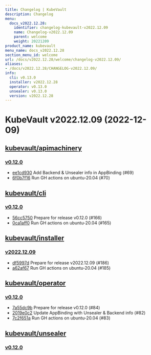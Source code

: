 ```yaml
---
title: Changelog | KubeVault
description: Changelog
menu:
  docs_v2022.12.28:
    identifier: changelog-kubevault-v2022.12.09
    name: Changelog-v2022.12.09
    parent: welcome
    weight: 20221209
product_name: kubevault
menu_name: docs_v2022.12.28
section_menu_id: welcome
url: /docs/v2022.12.28/welcome/changelog-v2022.12.09/
aliases:
- /docs/v2022.12.28/CHANGELOG-v2022.12.09/
info:
  cli: v0.13.0
  installer: v2022.12.28
  operator: v0.13.0
  unsealer: v0.13.0
  version: v2022.12.28
---
```


# KubeVault v2022.12.09 (2022-12-09)


## [kubevault/apimachinery](https://github.com/kubevault/apimachinery)

### [v0.12.0](https://github.com/kubevault/apimachinery/releases/tag/v0.12.0)

- [ee1cd930](https://github.com/kubevault/apimachinery/commit/ee1cd930) Add Backend & Unsealer info in AppBinding (#69)
- [6f0b7f16](https://github.com/kubevault/apimachinery/commit/6f0b7f16) Run GH actions on ubuntu-20.04 (#70)



## [kubevault/cli](https://github.com/kubevault/cli)

### [v0.12.0](https://github.com/kubevault/cli/releases/tag/v0.12.0)

- [56cc5750](https://github.com/kubevault/cli/commit/56cc5750) Prepare for release v0.12.0 (#166)
- [0ca1aff0](https://github.com/kubevault/cli/commit/0ca1aff0) Run GH actions on ubuntu-20.04 (#165)



## [kubevault/installer](https://github.com/kubevault/installer)

### [v2022.12.09](https://github.com/kubevault/installer/releases/tag/v2022.12.09)

- [df5997d](https://github.com/kubevault/installer/commit/df5997d) Prepare for release v2022.12.09 (#186)
- [a62af67](https://github.com/kubevault/installer/commit/a62af67) Run GH actions on ubuntu-20.04 (#185)



## [kubevault/operator](https://github.com/kubevault/operator)

### [v0.12.0](https://github.com/kubevault/operator/releases/tag/v0.12.0)

- [7a55dc9b](https://github.com/kubevault/operator/commit/7a55dc9b) Prepare for release v0.12.0 (#84)
- [2019e0c2](https://github.com/kubevault/operator/commit/2019e0c2) Update AppBinding with Unsealer & Backend info (#82)
- [7c2f651a](https://github.com/kubevault/operator/commit/7c2f651a) Run GH actions on ubuntu-20.04 (#83)



## [kubevault/unsealer](https://github.com/kubevault/unsealer)

### [v0.12.0](https://github.com/kubevault/unsealer/releases/tag/v0.12.0)





